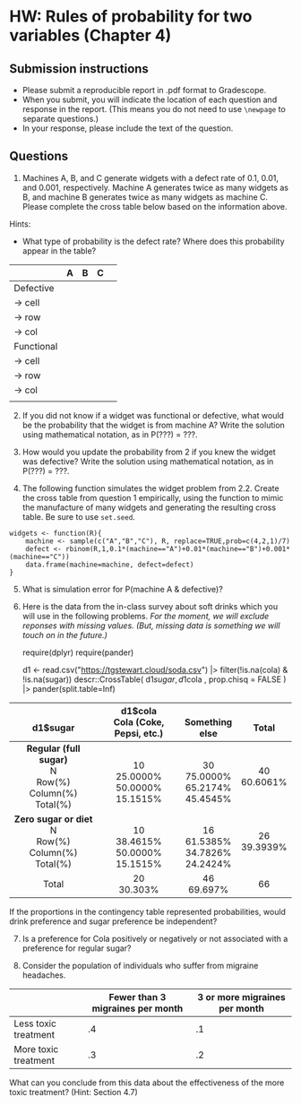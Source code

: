# HW: Rules of probability for two variables (Chapter 4)

## Submission instructions

*  Please submit a reproducible report in .pdf format to Gradescope.  
*  When you submit, you will indicate the location of each question and response in the report.  (This means you do not need to use `\newpage` to separate questions.)
*  In your response, please include the text of the question.

## Questions 

1. Machines A, B, and C generate widgets with a defect rate of 0.1, 0.01, and 0.001, respectively. Machine A generates twice as many widgets as B, and machine B generates twice as many widgets as machine C. Please complete the cross table below based on the information above.

Hints:
* What type of probability is the defect rate?  Where does this probability appear in the table?

|            |  A  |  B  |  C  |     |
|:-----------|:---:|:---:|:---:|:---:|
| Defective  |     |     |     |     |
| → cell     |     |     |     |     |
| → row      |     |     |     |     |
| → col      |     |     |     |     |
| Functional |     |     |     |     |
| → cell     |     |     |     |     |
| → row      |     |     |     |     |
| → col      |     |     |     |     |
|            |     |     |     |     |

2. If you did not know if a widget was functional or defective, what would be the probability that the widget is from machine A?  Write the solution using mathematical notation, as in P(???) = ???.

3. How would you update the probability from 2 if you knew the widget was defective? Write the solution using mathematical notation, as in P(???) = ???.

4. The following function simulates the widget problem from 2.2.  Create the cross table from question 1 empirically, using the function to mimic the manufacture of many widgets and generating the resulting cross table.  Be sure to use `set.seed`.

```
widgets <- function(R){
    machine <- sample(c("A","B","C"), R, replace=TRUE,prob=c(4,2,1)/7)
    defect <- rbinom(R,1,0.1*(machine=="A")+0.01*(machine=="B")+0.001*(machine=="C"))
    data.frame(machine=machine, defect=defect)
}
```

5. What is simulation error for P(machine A & defective)?

6. Here is the data from the in-class survey about soft drinks which you
will use in the following problems. *For the moment, we will exclude
reponses with missing values. (But, missing data is something we will
touch on in the future.)*

    require(dplyr)
    require(pander)

    d1 <- read.csv("https://tgstewart.cloud/soda.csv") |>
      filter(!is.na(cola) & !is.na(sugar))
    descr::CrossTable(
          d1$sugar
        , d1$cola
        , prop.chisq = FALSE
    ) |>
    pander(split.table=Inf)

<table>
<colgroup>
<col style="width: 33%" />
<col style="width: 31%" />
<col style="width: 19%" />
<col style="width: 16%" />
</colgroup>
<thead>
<tr class="header">
<th style="text-align: center;"> <br />
d1$sugar</th>
<th style="text-align: center;">d1$cola<br />
Cola (Coke, Pepsi, etc.)</th>
<th style="text-align: center;"> <br />
Something else</th>
<th style="text-align: center;"> <br />
Total</th>
</tr>
</thead>
<tbody>
<tr class="odd">
<td style="text-align: center;"><strong>Regular (full
sugar)</strong><br />
N<br />
Row(%)<br />
Column(%)<br />
Total(%)</td>
<td style="text-align: center;"> <br />
10<br />
25.0000%<br />
50.0000%<br />
15.1515%</td>
<td style="text-align: center;"> <br />
30<br />
75.0000%<br />
65.2174%<br />
45.4545%</td>
<td style="text-align: center;"> <br />
40<br />
60.6061%<br />
<br />
</td>
</tr>
<tr class="even">
<td style="text-align: center;"><strong>Zero sugar or
diet</strong><br />
N<br />
Row(%)<br />
Column(%)<br />
Total(%)</td>
<td style="text-align: center;"> <br />
10<br />
38.4615%<br />
50.0000%<br />
15.1515%</td>
<td style="text-align: center;"> <br />
16<br />
61.5385%<br />
34.7826%<br />
24.2424%</td>
<td style="text-align: center;"> <br />
26<br />
39.3939%<br />
<br />
</td>
</tr>
<tr class="odd">
<td style="text-align: center;">Total<br />
</td>
<td style="text-align: center;">20<br />
30.303%</td>
<td style="text-align: center;">46<br />
69.697%</td>
<td style="text-align: center;">66<br />
</td>
</tr>
</tbody>
</table>

If the proportions in the contingency table represented
    probabilities, would drink preference and sugar preference be
    independent?

7. Is a preference for Cola positively or negatively or not associated
    with a preference for regular sugar?

8. Consider the population of individuals who suffer from migraine
    headaches.

<table>
<thead>
<tr class="header">
<th></th>
<th>Fewer than 3 migraines per month</th>
<th>3 or more migraines per month</th>
</tr>
</thead>
<tbody>
<tr class="odd">
<td>Less toxic treatment</td>
<td>.4</td>
<td>.1</td>
</tr>
<tr class="even">
<td>More toxic treatment</td>
<td>.3</td>
<td>.2</td>
</tr>
</tbody>
</table>

What can you conclude from this data about the effectiveness of the more
toxic treatment? (Hint: Section 4.7)